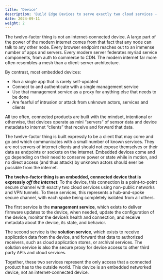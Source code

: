 ```yaml
---
title: 'Device'
description: 'Build Edge Devices to serve exactly two cloud services - a Management Service and a Solution Service - not to be general internet clients or servers for cloud-based apps.'
date: 2024-09-11
weight: 2
---
```


The twelve-factor thing is not an internet-connected device. A large part of the power of the modern internet comes from that fact that any node can talk to any other node. Every browser endpoint reaches out to an immense number of apps and servers. Every modern server federates myriad service components, from auth to commerce to CDN. The modern internet far more often resembles a mesh than a client-server architecture.

By contrast, most embedded devices:

- Run a single app that is rarely self-updated
- Connect to and authenticate with a single management service
- Use that management service as a proxy for anything else that needs to be done
- Are fearful of intrusion or attack from unknown actors, services and clients

All too often, connected products are built with the mindset, intentional or otherwise, that devices operate as mini “servers” of sensor data and device metadata to internet “clients” that receive and forward that data.

The twelve-factor thing is built expressly to be a client that may come and go and which communicates with a small number of known services. They are not servers of internet clients and should not expose themselves or their data as endpoints or sockets on the internet. Embedded devices come and go depending on their need to conserve power or state while in motion, and no direct access (and thus attack) by unknown actors should ever be possible from the internet.

**The twelve-factor thing is an embedded, connected device that is expressly *off the internet***. To the device, this connection is a point-to-point secure channel with exactly two cloud services using non-public networks and VPN tunnels. To these services, this represents a hub-and-spoke secure channel, with each spoke being completely isolated from all others.

The first service is the **management service**, which exists to deliver firmware updates to the device, when needed, update the configuration of the device, monitor the device’s health and connection, and receive metadata about the device, its state, and behavior.

The second service is the **solution service**, which exists to receive application data from the device, and forward that data to authorized receivers, such as cloud application stores, or archival services. The solution service is also the secure proxy for device access to other third party APIs and cloud services.

Together, these two services represent the only access that a connected product has to the outside world. This device is an embedded networked device, not an internet-connected device.
